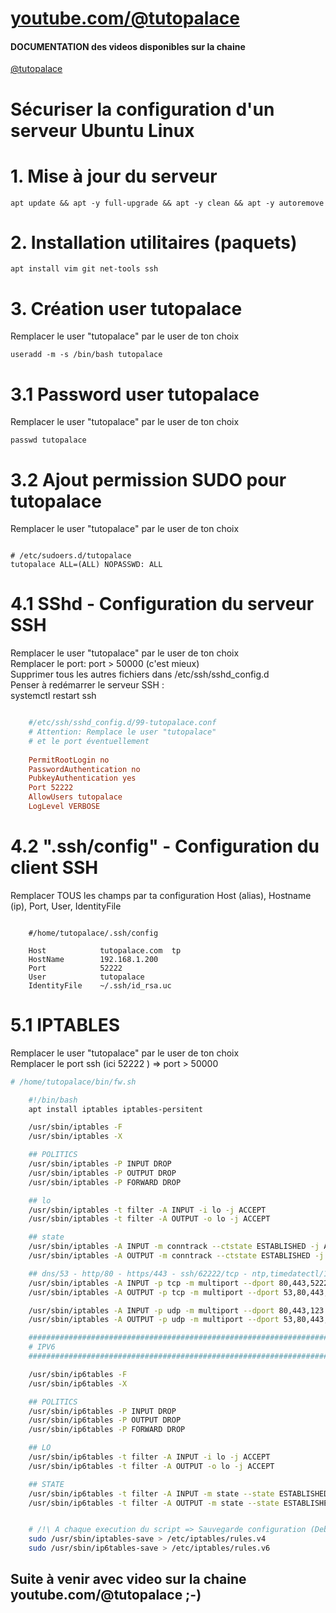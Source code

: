 
# [youtube.com/@tutopalace](https://youtube.com/@tutopalace)
#### DOCUMENTATION des videos disponibles sur la chaine 
[@tutopalace](https://youtube.com/@tutopalace)

# Sécuriser la configuration d'un serveur Ubuntu Linux

# 1. Mise à jour du serveur  

	apt update && apt -y full-upgrade && apt -y clean && apt -y autoremove


# 2. Installation utilitaires (paquets)   

	apt install vim git net-tools ssh


# 3. Création user tutopalace  
Remplacer le user "tutopalace" par le user de ton choix   

	useradd -m -s /bin/bash tutopalace


# 3.1 Password user tutopalace
Remplacer le user "tutopalace" par le user de ton choix  

	passwd tutopalace


# 3.2 Ajout permission SUDO pour tutopalace 
Remplacer le user "tutopalace" par le user de ton choix  

````tutopalace.sudo

# /etc/sudoers.d/tutopalace
tutopalace ALL=(ALL) NOPASSWD: ALL

````

# 4.1 SShd - Configuration du serveur SSH
Remplacer le user "tutopalace" par le user de ton choix  
Remplacer le port:  port > 50000 (c'est mieux)  
Supprimer tous les autres fichiers dans /etc/ssh/sshd_config.d  
Penser à redémarrer le serveur SSH :    
systemctl restart ssh

````/etc/ssh/sshd_config.d/99-tutopalace.conf

    #/etc/ssh/sshd_config.d/99-tutopalace.conf
    # Attention: Remplace le user "tutopalace" 
    # et le port éventuellement 
    
    PermitRootLogin no
    PasswordAuthentication no
    PubkeyAuthentication yes
    Port 52222
    AllowUsers tutopalace
    LogLevel VERBOSE

````


# 4.2 ".ssh/config" - Configuration du client SSH 
Remplacer TOUS les champs par ta configuration  Host (alias), Hostname (ip), Port, User, IdentityFile 


````config

    #/home/tutopalace/.ssh/config

    Host      	    tutopalace.com  tp 
    HostName  	    192.168.1.200
    Port      	    52222
    User      	    tutopalace
    IdentityFile    ~/.ssh/id_rsa.uc

````


# 5.1 IPTABLES
Remplacer le user "tutopalace" par le user de ton choix  
Remplacer le port ssh (ici 52222 ) =>   port > 50000

````fw.sh
# /home/tutopalace/bin/fw.sh

    #!/bin/bash
    apt install iptables iptables-persitent 

    /usr/sbin/iptables -F
    /usr/sbin/iptables -X

    ## POLITICS
    /usr/sbin/iptables -P INPUT DROP
    /usr/sbin/iptables -P OUTPUT DROP
    /usr/sbin/iptables -P FORWARD DROP

    ## lo
    /usr/sbin/iptables -t filter -A INPUT -i lo -j ACCEPT
    /usr/sbin/iptables -t filter -A OUTPUT -o lo -j ACCEPT

    ## state
    /usr/sbin/iptables -A INPUT -m conntrack --ctstate ESTABLISHED -j ACCEPT
    /usr/sbin/iptables -A OUTPUT -m conntrack --ctstate ESTABLISHED -j ACCEPT

    ## dns/53 - http/80 - https/443 - ssh/62222/tcp - ntp,timedatectl/123/udp
    /usr/sbin/iptables -A INPUT -p tcp -m multiport --dport 80,443,52222 -j ACCEPT
    /usr/sbin/iptables -A OUTPUT -p tcp -m multiport --dport 53,80,443,52222 -j ACCEPT

    /usr/sbin/iptables -A INPUT -p udp -m multiport --dport 80,443,123 -j ACCEPT
    /usr/sbin/iptables -A OUTPUT -p udp -m multiport --dport 53,80,443,123 -j ACCEPT

    #################################################################################
    # IPV6
    #################################################################################

    /usr/sbin/ip6tables -F
    /usr/sbin/ip6tables -X

    ## POLITICS
    /usr/sbin/ip6tables -P INPUT DROP
    /usr/sbin/ip6tables -P OUTPUT DROP
    /usr/sbin/ip6tables -P FORWARD DROP

    ## LO
    /usr/sbin/ip6tables -t filter -A INPUT -i lo -j ACCEPT
    /usr/sbin/ip6tables -t filter -A OUTPUT -o lo -j ACCEPT

    ## STATE
    /usr/sbin/ip6tables -t filter -A INPUT -m state --state ESTABLISHED,RELATED -j ACCEPT
    /usr/sbin/ip6tables -t filter -A OUTPUT -m state --state ESTABLISHED,RELATED -j ACCEPT


    # /!\ A chaque execution du script => Sauvegarde configuration (Debian/Ubuntu) :
    sudo /usr/sbin/iptables-save > /etc/iptables/rules.v4
    sudo /usr/sbin/ip6tables-save > /etc/iptables/rules.v6

````




## Suite à venir avec video sur la chaine youtube.com/@tutopalace  ;-)



